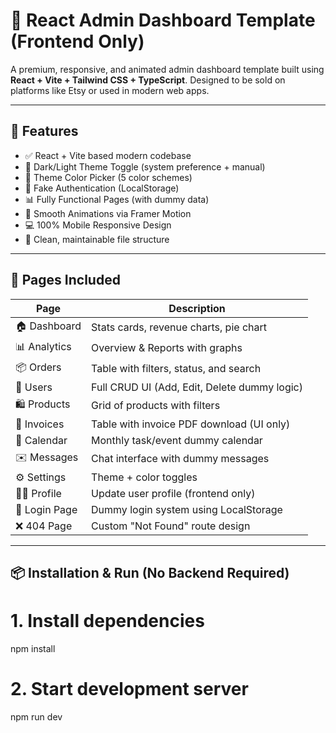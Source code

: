 # 🚀 React Admin Dashboard Template (Frontend Only)

A premium, responsive, and animated admin dashboard template built using **React + Vite + Tailwind CSS + TypeScript**. Designed to be sold on platforms like Etsy or used in modern web apps.

---

## 🧩 Features

- ✅ React + Vite based modern codebase
- 🌙 Dark/Light Theme Toggle (system preference + manual)
- 🎨 Theme Color Picker (5 color schemes)
- 🔐 Fake Authentication (LocalStorage)
- 📊 Fully Functional Pages (with dummy data)
- 🎈 Smooth Animations via Framer Motion
- 💻 100% Mobile Responsive Design
- 🧼 Clean, maintainable file structure

---

## 📁 Pages Included

| Page         | Description |
|--------------|-------------|
| 🏠 Dashboard   | Stats cards, revenue charts, pie chart |
| 📊 Analytics  | Overview & Reports with graphs |
| 📦 Orders     | Table with filters, status, and search |
| 👥 Users      | Full CRUD UI (Add, Edit, Delete dummy logic) |
| 🛍️ Products   | Grid of products with filters |
| 🧾 Invoices   | Table with invoice PDF download (UI only) |
| 📅 Calendar   | Monthly task/event dummy calendar |
| ✉️ Messages   | Chat interface with dummy messages |
| ⚙️ Settings   | Theme + color toggles |
| 🧑‍💼 Profile    | Update user profile (frontend only) |
| 🔐 Login Page | Dummy login system using LocalStorage |
| ❌ 404 Page   | Custom "Not Found" route design |

---

## 📦 Installation & Run (No Backend Required)



# 1. Install dependencies
npm install

# 2. Start development server
npm run dev

